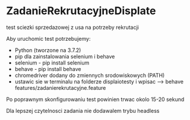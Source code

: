 # ZadanieRekrutacyjneDisplate
test sciezki sprzedazowej z usa na potrzeby rekrutacji

Aby uruchomic test potrzebujemy:
- Python (tworzone na 3.7.2)
- pip dla zainstalowania selenium i behave
- selenium - pip install selenium
- behave - pip install behave
- chromedriver dodany do zmiennych srodowiskowych (PATH)
- ustawic sie w terminalu na folderze displaiotesty i wpisac --> behave features/zadanierekrutacyjne.feature


Po poprawnym skonfigurowaniu test powinien trwac okolo 15-20 sekund

Dla lepszej czytelnosci zadania nie dodawalem trybu headless

